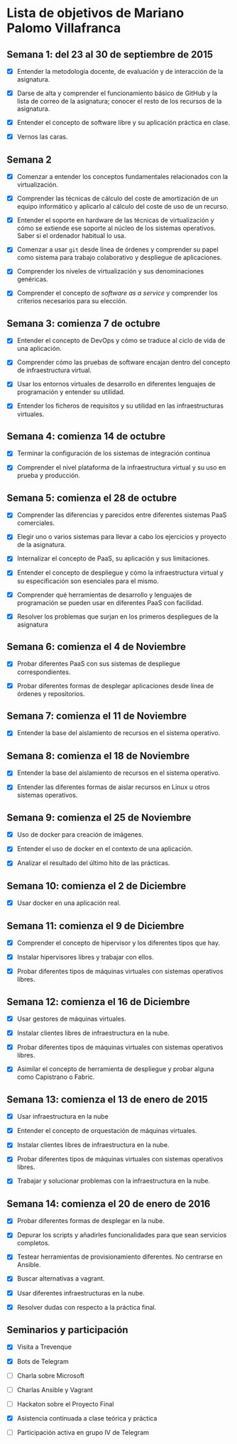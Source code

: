 Lista de objetivos de Mariano Palomo Villafranca
============================
## Semana 1: del 23 al 30 de septiembre de 2015
- [X] Entender la metodología docente, de evaluación y de interacción de la asignatura.

- [X] Darse de alta y comprender el funcionamiento básico de GitHub y la lista de correo de la asignatura; conocer el resto de los recursos de la asignatura.

- [X] Entender el concepto de software libre y su aplicación práctica en clase.

- [X] Vernos las caras.

## Semana 2
- [X] Comenzar a entender los conceptos fundamentales relacionados con la virtualización.

- [X] Comprender las técnicas de cálculo del coste de amortización de un equipo informático y aplicarlo al cálculo del coste de uso de un recurso.

- [X] Entender el soporte en hardware de las técnicas de virtualización y cómo se extiende ese soporte al núcleo de los sistemas operativos. Saber si el ordenador habitual lo usa.

- [X] Comenzar a usar `git` desde línea de órdenes y comprender su papel como sistema para trabajo colaborativo y despliegue de aplicaciones.

- [X] Comprender los niveles de virtualización y sus denominaciones genéricas.

- [X] Comprender el concepto de *software as a service* y comprender los criterios necesarios para su elección.

## Semana 3: comienza 7 de octubre
- [X] Entender el concepto de DevOps y cómo se traduce al ciclo de vida de una aplicación.

- [X] Comprender cómo las pruebas de software encajan dentro del concepto de infraestructura virtual.

- [X] Usar los entornos virtuales de desarrollo en diferentes lenguajes de programación y entender su utilidad.

- [X] Entender los ficheros de requisitos y su utilidad en las infraestructuras virtuales.

## Semana 4: comienza 14 de octubre
- [X] Terminar la configuración de los sistemas de integración continua

- [X] Comprender el nivel plataforma de la infraestructura virtual y su uso en prueba y producción.

## Semana 5: comienza el 28 de octubre
- [X] Comprender las diferencias y parecidos entre diferentes sistemas PaaS comerciales.

- [X] Elegir uno o varios sistemas para llevar a cabo los ejercicios y proyecto de la asignatura.

- [X] Internalizar el concepto de PaaS, su aplicación y sus limitaciones.

- [X] Entender el concepto de despliegue y cómo la infraestructura virtual y su especificación son esenciales para el mismo.

- [X] Comprender qué herramientas de desarrollo y lenguajes de programación se pueden usar en diferentes PaaS con facilidad.

- [X] Resolver los problemas que surjan en los primeros despliegues de la asignatura

## Semana 6: comienza el 4 de Noviembre
- [X] Probar diferentes PaaS con sus sistemas de despliegue correspondientes.

- [X] Probar diferentes formas de desplegar aplicaciones desde línea de órdenes y repositorios.

## Semana 7: comienza el 11 de Noviembre
- [X] Entender la base del aislamiento de recursos en el sistema operativo.

## Semana 8: comienza el 18 de Noviembre

- [X] Entender la base del aislamiento de recursos en el sistema operativo.

- [X] Entender las diferentes formas de aislar recursos en Linux u otros sistemas operativos.

## Semana 9: comienza el 25 de Noviembre

- [X] Uso de docker para creación de imágenes.

- [X] Entender el uso de docker en el contexto de una aplicación.

- [X] Analizar el resultado del último hito de las prácticas.

## Semana 10: comienza el 2 de Diciembre

- [X] Usar docker en una aplicación real.

## Semana 11: comienza el 9 de Diciembre

- [X] Comprender el concepto de hipervisor y los diferentes tipos que hay.

- [X] Instalar hipervisores libres y trabajar con ellos.

- [X] Probar diferentes tipos de máquinas virtuales con sistemas operativos libres.

## Semana 12: comienza el 16 de Diciembre

- [X] Usar gestores de máquinas virtuales.

- [X] Instalar clientes libres de infraestructura en la nube.

- [X] Probar diferentes tipos de máquinas virtuales con sistemas operativos libres.

- [X] Asimilar el concepto de herramienta de despliegue y probar alguna como Capistrano o Fabric. 

## Semana 13: comienza el 13 de enero de 2015

- [X] Usar infraestructura en la nube

- [X] Entender el concepto de orquestación de máquinas virtuales.

- [X] Instalar clientes libres de infraestructura en la nube.

- [X] Probar diferentes tipos de máquinas virtuales con sistemas operativos libres.

- [X] Trabajar y solucionar problemas con la infraestructura en la nube.

## Semana 14: comienza el 20 de enero de 2016

- [X] Probar diferentes formas de desplegar en la nube.

- [X] Depurar los scripts y añadirles funcionalidades para que sean servicios completos.

- [X] Testear herramientas de provisionamiento diferentes. No centrarse en Ansible.

- [X] Buscar alternativas a vagrant.

- [X] Usar diferentes infraestructuras en la nube.

- [X] Resolver dudas con respecto a la práctica final.

## Seminarios y participación

- [X] Visita a Trevenque

- [X] Bots de Telegram

- [ ] Charla sobre Microsoft

- [ ] Charlas Ansible y Vagrant

- [ ] Hackaton sobre el Proyecto Final

- [X] Asistencia continuada a clase teórica y práctica 

- [ ] Participación activa en grupo IV de Telegram
